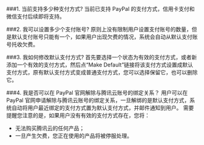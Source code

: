 ###1. 当前支持多少种支付方式?
当前已支持 PayPal 的支付方式，信用卡支付和微信支付后续即将支持。

###2. 我可以设置多少个支付账号?
原则上没有限制用户设置支付账号的数量，但是默认支付账号只能有一个，如果用户出现欠费的情况，系统会自动从默认支付账号托收欠费。

###3. 我如何修改默认支付方式?
首先要选择一个状态为有效的支付方式，或者新添加一个有效的支付方式，然后点“Make Default”链接将该支付方式设置成默认支付方式，原有默认支付方式变成普通支付方式，您可以选择保留它，也可以删除它。

###4. 我是否可以在 PayPal 官网解除与腾讯云账号的绑定关系？
用户可以在 PayPal 官网申请解除与腾讯云账号的绑定关系，一旦解绑的是默认支付方式，系统自动将用户最近绑定的支付方式置为默认支付方式，并邮件通知到用户。
需要提醒您注意的是，如果用户没有有效的支付方式存在，您将：
- 无法购买腾讯云的任何产品；
- 一旦产生欠费，您正在使用的产品将被停服处理。